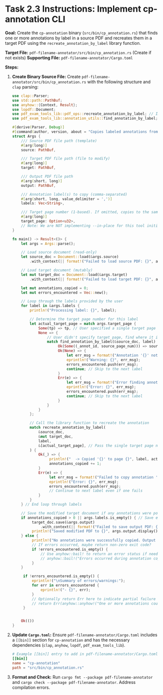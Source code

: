 # Task 2.3 Instructions: Implement cp-annotation CLI

**Goal:** Create the `cp-annotation` binary (`src/bin/cp_annotation.rs`) that finds one or more annotations by label in a source PDF and recreates them in a target PDF using the `recreate_annotation_by_label` library function.

**Target File:** `pdf-filename-annotator/src/bin/cp_annotation.rs` (Create if not exists)
**Supporting File:** `pdf-filename-annotator/Cargo.toml`

**Steps:**

1.  **Create Binary Source File:** Create `pdf-filename-annotator/src/bin/cp_annotation.rs` with the following structure and `clap` parsing:

    ```rust
    use clap::Parser;
    use std::path::PathBuf;
    use anyhow::{Context, Result};
    use lopdf::Document;
    use pdf_exam_tools_lib::pdf_ops::recreate_annotation_by_label; // Import the key function
    use pdf_exam_tools_lib::annotation_utils::find_annotation_by_label; // Needed to find source page if target page isn't specified

    #[derive(Parser, Debug)]
    #[command(author, version, about = "Copies labeled annotations from source PDF to target PDF by recreating them.")]
    struct Args {
        /// Source PDF file path (template)
        #[arg(long)]
        source: PathBuf,

        /// Target PDF file path (file to modify)
        #[arg(long)]
        target: PathBuf,

        /// Output PDF file path
        #[arg(short, long)]
        output: PathBuf,

        /// Annotation label(s) to copy (comma-separated)
        #[arg(short, long, value_delimiter = ',')]
        labels: Vec<String>,

        /// Target page number (1-based). If omitted, copies to the same page number as found in the source.
        #[arg(long)]
        target_page: Option<u32>,
        // Note: We are NOT implementing --in-place for this tool initially.
    }

    fn main() -> Result<()> {
        let args = Args::parse();

        // Load source document (read-only)
        let source_doc = Document::load(&args.source)
            .with_context(|| format!("Failed to load source PDF: {}", args.source.display()))?;

        // Load target document (mutably)
        let mut target_doc = Document::load(&args.target)
            .with_context(|| format!("Failed to load target PDF: {}", args.target.display()))?;

        let mut annotations_copied = 0;
        let mut errors_encountered = Vec::new();

        // Loop through the labels provided by the user
        for label in &args.labels {
            println!("Processing label: {}", label);

            // Determine the target page number for this label
            let actual_target_page = match args.target_page {
                Some(tp) => tp, // User specified a single target page for all labels
                None => {
                    // User didn't specify target page, find where it is in the source
                    match find_annotation_by_label(&source_doc, label) {
                         Ok(Some((_annot_id, source_page_num))) => source_page_num, // Use source page number
                         Ok(None) => {
                             let err_msg = format!("Annotation '{}' not found in source PDF '{}', skipping.", label, args.source.display());
                             eprintln!("Warning: {}", err_msg);
                             errors_encountered.push(err_msg);
                             continue; // Skip to the next label
                         }
                         Err(e) => {
                             let err_msg = format!("Error finding annotation '{}' in source PDF '{}': {}, skipping.", label, args.source.display(), e);
                             eprintln!("Error: {}", err_msg);
                             errors_encountered.push(err_msg);
                             continue; // Skip to the next label
                         }
                    }
                }
            };

            // Call the library function to recreate the annotation
            match recreate_annotation_by_label(
                &source_doc,
                &mut target_doc,
                label,
                &[actual_target_page], // Pass the single target page number as a slice
            ) {
                Ok(_) => {
                     println!("  -> Copied '{}' to page {}", label, actual_target_page);
                     annotations_copied += 1;
                }
                Err(e) => {
                     let err_msg = format!("Failed to copy annotation '{}' to page {}: {}", label, actual_target_page, e);
                     eprintln!("Error: {}", err_msg);
                     errors_encountered.push(err_msg);
                     // Continue to next label even if one fails
                }
            }
        } // End loop through labels

        // Save the modified target document if any annotations were potentially copied
        if annotations_copied > 0 || args.labels.is_empty() { // Save even if no labels specified or all failed? Or only on success? Let's save if attempts were made.
             target_doc.save(&args.output)
                 .with_context(|| format!("Failed to save output PDF: {}", args.output.display()))?;
             println!("Saved modified PDF to {}", args.output.display());
        } else {
             println!("No annotations were successfully copied. Output file not saved.");
             // If errors occurred, maybe return non-zero exit code?
             if !errors_encountered.is_empty() {
                 // Use anyhow::bail! to return an error status if needed
                 // anyhow::bail!("Errors occurred during annotation copying. See warnings/errors above.");
             }
        }

         if !errors_encountered.is_empty() {
             eprintln!("\nSummary of errors/warnings:");
             for err in errors_encountered {
                 eprintln!("- {}", err);
             }
             // Optionally return Err here to indicate partial failure to shell
             // return Err(anyhow::anyhow!("One or more annotations could not be copied."));
         }


        Ok(())
    }
    ```

2.  **Update `Cargo.toml`:** Ensure `pdf-filename-annotator/Cargo.toml` includes a `[[bin]]` section for `cp-annotation` and has the necessary dependencies (`clap`, `anyhow`, `lopdf`, `pdf_exam_tools_lib`).

    ```toml
    # Example [[bin]] entry to add in pdf-filename-annotator/Cargo.toml
    [[bin]]
    name = "cp-annotation"
    path = "src/bin/cp_annotation.rs"
    ```

3.  **Format and Check:** Run `cargo fmt --package pdf-filename-annotator` and `cargo check --package pdf-filename-annotator`. Address compilation errors.